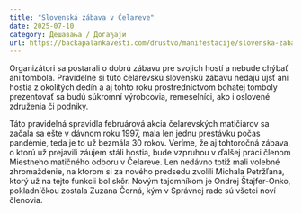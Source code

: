 ```yaml
---
title: "Slovenská zábava v Čelareve"
date: 2025-07-10
category: Дешавања / Догађаји
url: https://backapalankavesti.com/drustvo/manifestacije/slovenska-zabava-v-celareve/
---
```


Organizátori sa postarali o dobrú zábavu pre svojich hostí a nebude chýbať ani tombola. Pravidelne si túto čelarevskú slovenskú zábavu nedajú ujsť ani hostia z okolitých dedín a aj tohto roku prostredníctvom bohatej tomboly prezentovať sa budú súkromní výrobcovia, remeselníci, ako i oslovené združenia či podniky.

Táto pravidelná spravidla februárová akcia čelarevských matičiarov sa začala sa ešte v dávnom roku 1997, mala len jednu prestávku počas pandémie, teda je to už bezmála 30 rokov. Veríme, že aj tohtoročná zábava, o ktorú už prejavili záujem stáli hostia, bude vzpruhou v ďalšej práci členom Miestneho matičného odboru v Čelareve. Len nedávno totiž mali volebné zhromaždenie, na ktorom si za nového predsedu zvolili Michala Petržľana, ktorý už na tejto funkcii bol skôr. Novým tajomníkom je Ondrej Štajfer-Onko, pokladníčkou zostala Zuzana Černá, kým v Správnej rade sú všetci noví členovia.
